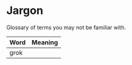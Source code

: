 # Jargon

Glossary of terms you may not be familiar with.

| Word | Meaning |
| ---- | ------- |
| grok |         |
